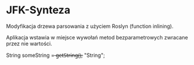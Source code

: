 # JFK-Synteza
Modyfikacja drzewa parsowania z użyciem Roslyn (function inlining).

Aplikacja wstawia w miejsce wywołań metod bezparametrowych zwracane przez nie wartości.

String someString =  ̶g̶e̶t̶S̶t̶r̶i̶n̶g̶(̶)̶; "String";

